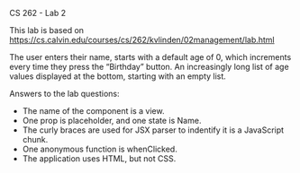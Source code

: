 CS 262 - Lab 2

This lab is based on https://cs.calvin.edu/courses/cs/262/kvlinden/02management/lab.html


The user enters their name, starts with a default age of 0, which increments every time they press the “Birthday” button. An increasingly long list of age values displayed at the bottom, starting with an empty list.


Answers to the lab questions:

* The name of the component is a view.
* One prop is placeholder, and one state is Name.
* The curly braces are used for JSX parser to indentify it is a JavaScript chunk.
* One anonymous function is whenClicked.
* The application uses HTML, but not CSS.